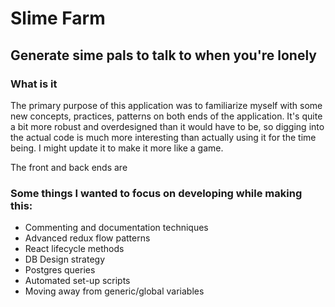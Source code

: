 # Slime Farm

## Generate sime pals to talk to when you're lonely 

### What is it
The primary purpose of this application was to familiarize myself with some new concepts, practices, patterns on both ends of the application. It's quite a bit more robust and overdesigned than it would have to be, so digging into the actual code is much more interesting than actually using it for the time being. I might update it to make it more like a game. 

The front and back ends are 

### Some things I wanted to focus on developing while making this: 
* Commenting and documentation techniques
* Advanced redux flow patterns
* React lifecycle methods
* DB Design strategy
* Postgres queries
* Automated set-up scripts
* Moving away from generic/global variables